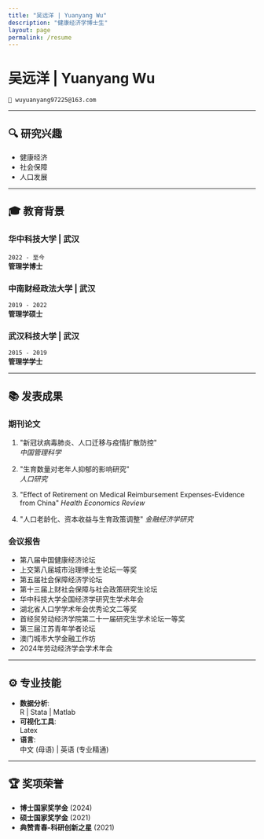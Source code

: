 ```yaml
---
title: "吴远洋 | Yuanyang Wu"
description: "健康经济学博士生"
layout: page
permalink: /resume
---
```


# 吴远洋 | Yuanyang Wu  
`📧 wuyuanyang97225@163.com`  

---

## 🔍 研究兴趣
- 健康经济
- 社会保障
- 人口发展

---

## 🎓 教育背景

### **华中科技大学** | 武汉
`2022 - 至今`  
**管理学博士**  

### **中南财经政法大学** | 武汉
`2019 - 2022`  
**管理学硕士**  

### **武汉科技大学** | 武汉
`2015 - 2019`  
**管理学学士**  

---

## 📚 发表成果

### 期刊论文
1. "新冠状病毒肺炎、人口迁移与疫情扩散防控"  
   *中国管理科学*
   
2. "生育数量对老年人抑郁的影响研究"  
   *人口研究*
   
3. "Effect of Retirement on Medical Reimbursement Expenses-Evidence from
China"
   *Health Economics Review*

4. "人口老龄化、资本收益与生育政策调整"
   *金融经济学研究*

### 会议报告
- 第八届中国健康经济论坛
- 上交第八届城市治理博士生论坛一等奖
- 第五届社会保障经济学论坛
- 第十三届上财社会保障与社会政策研究生论坛
- 华中科技大学全国经济学研究生学术年会
- 湖北省人口学学术年会优秀论文二等奖
- 首经贸劳动经济学院第二十一届研究生学术论坛一等奖
- 第三届江苏青年学者论坛
- 澳门城市大学金融工作坊
- 2024年劳动经济学会学术年会


---

## ⚙️ 专业技能
- **数据分析**:  
  R | Stata | Matlab
- **可视化工具**:  
  Latex
- **语言**:  
  中文 (母语) | 英语 (专业精通)

---

## 🏆 奖项荣誉
- **博士国家奖学金** (2024)
- **硕士国家奖学金** (2021)
- **典赞青春-科研创新之星** (2021)
